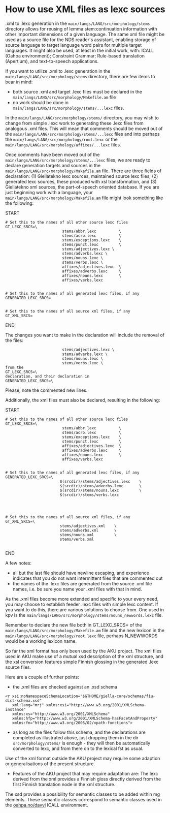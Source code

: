 # How to use XML files as lexc sources

.xml to .lexc generation in the `main/langs/LANG/src/morphology/stems` directory allows for reusing of lemma:stem:continuation information with other important dimensions of a given language. The same xml file might be used as a source file for the NDS reader's assistant, enabling storage of source language to target language word pairs for multiple target languages. It might also be used, at least in the initial work, with: ICALL (Oahpa environment); Constraint Grammar; Rule-based translation (Apertium), and text-to-speech applications. 




If you want to utilize .xml to .lexc generation in the `main/langs/LANG/src/morphology/stems` directory, there are few items to bear in mind:


* both source .xml and target .lexc files must be declared in the `main/langs/LANG/src/morphology/Makefile.am` file
* no work should be done in `main/langs/LANG/src/morphology/stems/...lexc` files.


In the `main/langs/LANG/src/morphology/stems/` directory, you may wish to change from simple .lexc work to generating these .lexc files from analogous .xml files. This will mean that comments should be moved out of the `main/langs/LANG/src/morphology/stems/...lexc` files and into perhaps the `main/langs/LANG/src/morphology/root.lexc` or the `main/langs/LANG/src/morphology/affixes/...lexc` files. 


Once comments have been moved out of the `main/langs/LANG/src/morphology/stems/...lexc` files, we are ready to declare generation targets and sources in the 
 `main/langs/LANG/src/morphology/Makefile.am` file.  There are three fields of declaration:  (1) Giellatekno lexc sources, maintained source lexc files;
 (2) generated lexc sources, these produced with xsl transformation, and (3) Giellatekno xml sources, the part-of-speech oriented database. If you are just beginning work with a language, your `main/langs/LANG/src/morphology/Makefile.am` file might look something like the following: 


START


```
# Set this to the names of all other source lexc files
GT_LEXC_SRCS=\
                         stems/abbr.lexc          \
                         stems/acro.lexc          \
                         stems/exceptions.lexc    \
                         stems/punct.lexc         \
                         stems/adjectives.lexc \
                         stems/adverbs.lexc \
                         stems/nouns.lexc \
                         stems/verbs.lexc \
                         affixes/adjectives.lexc  \
                         affixes/adverbs.lexc     \
                         affixes/nouns.lexc       \
                         affixes/verbs.lexc


# Set this to the names of all generated lexc files, if any
GENERATED_LEXC_SRCS=


# Set this to the names of all source xml files, if any
GT_XML_SRCS=
```


END


The changes you want to make in the declaration will include the removal of the files:


```
                         stems/adjectives.lexc \
                         stems/adverbs.lexc \
                         stems/nouns.lexc \
                         stems/verbs.lexc \
from the 
GT_LEXC_SRCS=\ 
declaration, and their declaration in
GENERATED_LEXC_SRCS=\
```


Please, note the commented new lines.


Additionally, the xml files must also be declared, resulting in the following:




START


```
# Set this to the names of all other source lexc files
GT_LEXC_SRCS=\
                         stems/abbr.lexc          \
                         stems/acro.lexc          \
                         stems/exceptions.lexc    \
                         stems/punct.lexc         \
                         affixes/adjectives.lexc  \
                         affixes/adverbs.lexc     \
                         affixes/nouns.lexc       \
                         affixes/verbs.lexc


# Set this to the names of all generated lexc files, if any
GENERATED_LEXC_SRCS=\
                        $(srcdir)/stems/adjectives.lexc    \
                        $(srcdir)/stems/adverbs.lexc       \
                        $(srcdir)/stems/nouns.lexc         \
                        $(srcdir)/stems/verbs.lexc




# Set this to the names of all source xml files, if any
GT_XML_SRCS=\
                        stems/adjectives.xml    \
                        stems/adverbs.xml       \
                        stems/nouns.xml         \
                        stems/verbs.xml


```


END


A few notes:


* all but the last file should have newline escaping, and experience indicates that you do not want intermittent files that are commented out
* the names of the .lexc files are generated from the source .xml file names, i.e. be sure you name your .xml files with that in mind.




As the .xml files become more extended and specific to your every need, you may choose to establish feeder .lexc files with simple lexc content.  If you want to do this, there are various solutions to choose from. One used in kpv is the `main/langs/LANG/src/morphology/stems/nouns_newwords.lexc` file.


Remember to declare the new file both in GT_LEXC_SRCS= of the `main/langs/LANG/src/morphology/Makefile.am` file and the new lexicon in the `main/langs/LANG/src/morphology/root.lexc` file, perhaps N_NEWWORDS would be a working lexicon name. 


So far the xml format has only been used by the AKU project. The xml files used in AKU make use of a mutual xsd description of the xml structure, and the xsl conversion features simple Finnish glossing in the generated .lexc source files.




Here are a couple of further points:




* the .xml files are checked against an .xsd schema 


```
<r xsi:noNamespaceSchemaLocation="$GTHOME/giella-core/schemas/fiu-dict-schema.xsd"
   xml:lang="mrj" xmlns:xsi="http://www.w3.org/2001/XMLSchema-instance"
   xmlns:xs="http://www.w3.org/2001/XMLSchema"
   xmlns:hfp="http://www.w3.org/2001/XMLSchema-hasFacetAndProperty"
   xmlns:fn="http://www.w3.org/2005/02/xpath-functions">
```




* as long as the files follow this schema, and the declarations are completed as illustrated above, just dropping them in the dir
  `src/morphology/stems/` is enough - they will then be automatically
  converted to lexc, and from there on to the lexical fst as usual.


Use of the xml format outside the AKU project may require some 
adaption or generalisations of the present structure.


* Features of the AKU project that may require adaptation are:
  The lexc derived from the xml provides a Finnish gloss directly derived
  from the first Finnish translation node in the xml structure.


The xsd provides a possibility for semantic classes to be added within
mg elements. These semantic classes correspond to semantic classes used in 
the [oahpa.no/davvi](http://oahpa.no/davvi) ICALL environment.
